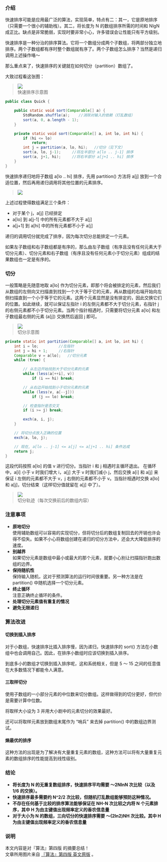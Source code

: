 ﻿
### 介绍
快速排序可能是应用最广泛的算法，实现简单，特点有二：其一，它是原地排序（只需要一个很小的辅助栈）。其二，将长度为 N 的数组排序所需的时间和 NlgN 成正比。缺点是非常脆弱，实现时要非常小心，许多错误会让性能只有平方级别。

快速排序是一种分治的排序算法。它将一个数组分成两个子数组，将两部分独立地排序。两个子数组都有序时整个数组就有序了。两个子数组怎么排序？当然是递归调用上述操作咯～

那么重点来了，快速排序的关键就在如何切分（partition）数组了。

大致过程看这张图：  
> ![](http://os6ycxx7w.bkt.clouddn.com/github/blog/algorithm_4/quicksort-overview.png)  
> 快速排序示意图

``` java
public class Quick {

    public static void sort(Comparable[] a) {
        StdRandom.shuffle(a);    //消除对输入的依赖（打乱数组）
        sort(a, 0, a.length - 1);
    }

    private static void sort(Comparable[] a, int lo, int hi) {
        if (hi <= lo)
	        return;
        int j = partition(a, lo, hi);   //切分（见下文）
        sort(a, lo, j-1);     //将左半部分 a[lo .. j-1] 排序
        sort(a, j+1, hi);     //将右半部分 a[j+1 .. hi] 排序
    }
}
```

快速排序递归地将子数组 a[lo .. hi] 排序，先用 partition() 方法将 a[j] 放到一个合适位置，然后再用递归调用将其他位置的元素排序。  

> ![](http://os6ycxx7w.bkt.clouddn.com/github/blog/algorithm_4/quicksort.png)    

上述过程使得数组满足三个条件：
 - 对于某个 j，a[j] 已经排定
 - a[lo] 到 a[j-1] 中的所有元素都不大于 a[j]
 - a[j+1] 到 a[hi] 中的所有元素都不小于 a[j]

递归的调用切分就完成了排序，因为每次切分总能排定一个元素。

如果左子数组和右子数组都是有序的，那么由左子数组（有序且没有任何元素大于切分元素）、切分元素和右子数组（有序且没有任何元素小于切分元素）组成的结果数组也一定是有序的。

### 切分
一般策略是先随意地取 a[lo] 作为切分元素，即那个将会被排定的元素，然后我们从数组的左侧向又扫描直到找到一个大于等于它的元素，再从数组的右端开始向左侧扫描直到一个小于等于它的元素。这两个元素显然是没有排定的，因此交换它们的位置。如此继续，就可以保证左指针 i 的左侧元素都不大于切分元素，右指针 j 的右侧元素都不小于切分元素。当两个指针相遇时，只需要将切分元素 a[lo] 和左子数组最右侧的元素 (a[j]) 交换然后返回 j 即可。  

> ![](http://os6ycxx7w.bkt.clouddn.com/github/blog/algorithm_4/partitioning-overview.png)    
> 切分示意图

``` java
private static int partition(Comparable[] a, int lo, int hi) {
    int i = lo;         //左指针
    int j = hi + 1;     //右指针
    Comparable v = a[lo];   //切分元素
    while (true) {

        // 从左边开始找到大于切分元素的元素
        while (less(a[++i], v))
            if (i == hi) break;

        // 从右边开始找到小于切分元素的元素
        while (less(v, a[--j]))
            if (j == lo) break;      

        // 检查指针是否交叉
        if (i >= j) break;

        exch(a, i, j);
    }

    // 将切分点放入正确的位置
    exch(a, lo, j);

    // 现在, a[lo .. j-1] <= a[j] <= a[j+1 .. hi] 条件达成
    return j;
}
```

这段代码按照 a[lo] 的值 v 进行切分。当指针 i 和 j 相遇时主循环退出。 在循环中，a[i] 小于 v 时我们增大 i，a[j] 大于 v 时我们减小 j，然后交换 a[i] 和 a[j] 来保证 i 左侧的元素都不大于 v，j 右侧的元素都不小于 v。当指针相遇时交换 a[lo] 和 a[j]，切分结束（这样切分值就留在 a[j] 中了）。  

> ![](http://os6ycxx7w.bkt.clouddn.com/github/blog/algorithm_4/partitioning.png)   
> 切分轨迹（每次交换前后的数组内容）

### 注意事项
 * **原地切分**  
 使用辅助数组可以容易的实现切分，但将切分后的数组复制回去的开销也许会得不偿失。如果不小心将数组创建在递归的切分方法中，还会大大降低排序的速度。  
 * **别越界**  
 如果切分元素是数组中最小或最大的那个元素，就要小心别让扫描指针跑出数组的边界。  
 * **保持随机性**  
 保持输入随机，这对于预测算法的运行时间很重要。另一种方法是在 partition() 中随机选择一个切分元素。  
 * **终止循环**  
 注意正确终止循环的条件。  
 * **处理切分元素值有重复的情况**
 * **避免无限递归**


### 算法改进
#### 切换到插入排序
对于小数组，快速排序比插入排序慢，因为递归，快速排序的 sort() 方法在小数组中也会调用自己。因此，在排序小数组时应该切换到插入排序。

到底多小的数组才切换到插入排序呢，这和系统相关，但是 5 ～ 15 之间的任意值在大多数情况下都能令人满意。

#### 三取样切分

使用子数组的一小部分元素的中位数来切分数组。这样做得到的切分更好，但代价是需要计算中位数。

将取样大小设为 3 并用大小剧中的元素切分的效果最好。

还可以将取样元素放到数组末尾作为 “哨兵” 来去掉 partition() 中的数组边界测试。

#### 熵最优的排序

这种方法的出现是为了解决有大量重复元素的数组，这种方法可以将有大量重复元素的数组排序的性能提高到线性级别。


### 结论
 * **将长度为 N 的无重复数组排序，快速排序平均需要 ～2NlnN 次比较（以及 1/6 的交换）。**
 * **快速排序最多需要约 N^2/2 次比较，但随机打乱数组能够预防这种情况。**
 * **不存在任何基于比较的排序算法能够保证在 NH-N 次比较之内将 N 个元素排序，其中 H 为由主键值出现频率定义的香农信息量**
 * **对于大小为 N 的数组，三向切分的快速排序需要 ～(2ln2)NH 次比较。其中 H 为由主键值出现频率定义的香农信息量**


### 说明

本文内容是对『算法』第四版 的摘要总结！  
文章所用图片来自 [『算法』第四版 英文原版](http://algs4.cs.princeton.edu/home/) 。
